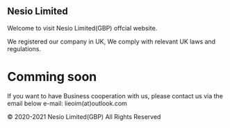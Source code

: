 ## Nesio Limited

Welcome to visit Nesio Limited(GBP) offcial website.

We registered our company in UK, We comply with relevant UK laws and regulations.






# Comming soon






If you want to have Business cooperation with us, please contact us via the email below
e-mail: lieoim(at)outlook.com


© 2020-2021 Nesio Limited(GBP) All Rights Reserved
